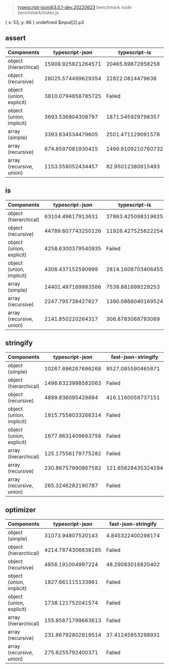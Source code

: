 
> typescript-json@3.0.1-dev.20220623 benchmark
> node benchmark/index.js

{ x: 53, y: 86 } undefined $input[2].p3
## assert
 Components | typescript-json | typescript-is 
------------|-----------------|---------------
object (hierarchical) | 15909.925821264571 | 20465.69872958258
object (recursive) | 28025.574499629354 | 22822.0814479638
object (union, explicit) | 3810.0794858785725 | Failed
object (union, implicit) | 3693.536804308797 | 1871.545929798357
array (simple) | 3393.634534479605 | 2501.471129091578
array (recursive) | 874.8597081930415 | 1499.9109210760732
array (recursive, union) | 1153.558052434457 | 82.95012380615493



## is
 Components | typescript-json | typescript-is 
------------|-----------------|---------------
object (hierarchical) | 63104.49617913631 | 37863.425098319625
object (recursive) | 44789.607743250126 | 11926.427525622254
object (union, explicit) | 4258.6300379540935 | Failed
object (union, implicit) | 4306.437152590999 | 2814.1608703406455
array (simple) | 14401.497169983566 | 7539.881699229253
array (recursive) | 2247.795738427627 | 1390.0866040169524
array (recursive, union) | 2141.850220264317 | 306.8783068783069



## stringify
 Components | typescript-json | fast-json-stringify | JSON.stringify() | ideal 
------------|-----------------|---------------------|------------------|-------
object (simple) | 10267.696267696268 | 9527.085590465871 | 1794.341675734494 | 14000.70434935728
object (hierarchical) | 1496.6323998582063 | Failed | 479.1039156626506 | 2495.2229299363057
object (recursive) | 4899.836095428884 | 416.1160058737151 | 368.47826086956525 | 5089.627755692086
object (union, implicit) | 1815.7558033266314 | Failed | 870.6896551724137 | 1986.7354458364039
object (union, explicit) | 1677.8631409683758 | Failed | 825.3315897627499 | 1660.8996539792388
array (hierarchical) | 125.17556179775282 | Failed | 65.85365853658537 | 128.45499645641388
array (recursive) | 230.86757990867582 | 121.65628435324294 | 124.81259370314842 | 232.11999268337297
array (recursive, union) | 265.3246282190787 | Failed | 241.70085788884745 | 337.31019522776575



## optimizer
 Components | typescript-json | fast-json-stringify | JSON.stringify() | ideal 
------------|-----------------|---------------------|------------------|-------
object (simple) | 31073.94807520143 | 4.845322400298174 | 5471.851851851851 | 53857.87358421629
object (hierarchical) | 4214.7874306839185 | Failed | 1403.8745387453876 | 4915.068493150685
object (recursive) | 4856.191004997224 | 48.29083016820402 | 1062.1707060063225 | 5168.097014925373
object (union, implicit) | 1827.661115133961 | Failed | 849.5688864428546 | 1853.7463976945246
object (union, explicit) | 1738.121752041574 | Failed | 832.7702702702702 | 1615.8480920211794
array (hierarchical) | 155.85871799663613 | Failed | 75.62869822485207 | 153.7037037037037
array (recursive) | 231.86792802819514 | 37.41245853298931 | 123.2674182221401 | 227.1386430678466
array (recursive, union) | 275.6255792400371 | Failed | 241.2704309063893 | 340.3515195898938



